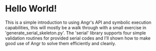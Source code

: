 # Hello World!

This is a simple introduction to using Angr's API and symbolic execution capabilities, this will mostly be a walk through with a small exercise in 'generate_serial_skeleton.py'. The 'serial' library supports four simple validation routines for provided serial codes and I'll shown how to make good use of Angr to solve them efficiently and cleanly. 